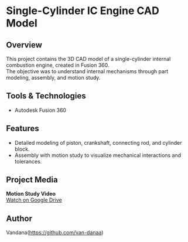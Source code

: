 # Single-Cylinder IC Engine CAD Model

## Overview
This project contains the 3D CAD model of a single-cylinder internal combustion engine, created in Fusion 360.  
The objective was to understand internal mechanisms through part modeling, assembly, and motion study.

## Tools & Technologies
- Autodesk Fusion 360

## Features
- Detailed modeling of piston, crankshaft, connecting rod, and cylinder block.
- Assembly with motion study to visualize mechanical interactions and tolerances.

## Project Media
**Motion Study Video**  
[Watch on Google Drive](https://drive.google.com/file/d/11VWZF9wQbVChq0dOsji8_PZSf4rzhyLV/view?usp=sharing) 

## Author
Vandana(https://github.com/van-danaa)
